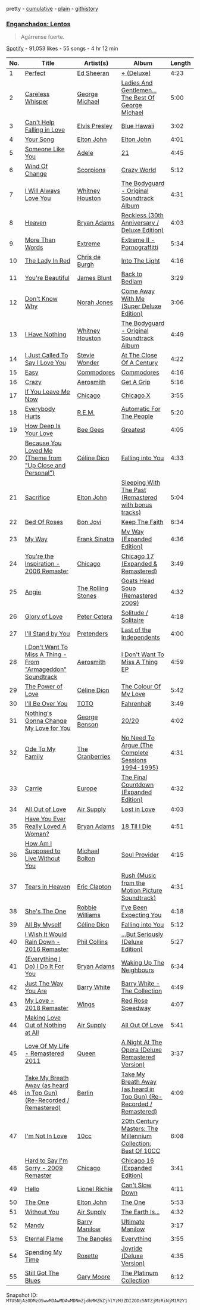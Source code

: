 pretty - [cumulative](/playlists/cumulative/37i9dQZF1DWSsv1Yhw5QfW.md) - [plain](/playlists/plain/37i9dQZF1DWSsv1Yhw5QfW) - [githistory](https://github.githistory.xyz/mackorone/spotify-playlist-archive/blob/main/playlists/plain/37i9dQZF1DWSsv1Yhw5QfW)

### [Enganchados: Lentos](https://open.spotify.com/playlist/37i9dQZF1DWSsv1Yhw5QfW)

> Agárrense fuerte.

[Spotify](https://open.spotify.com/user/spotify) - 91,053 likes - 55 songs - 4 hr 12 min

| No. | Title | Artist(s) | Album | Length |
|---|---|---|---|---|
| 1 | [Perfect](https://open.spotify.com/track/0tgVpDi06FyKpA1z0VMD4v) | [Ed Sheeran](https://open.spotify.com/artist/6eUKZXaKkcviH0Ku9w2n3V) | [÷ \(Deluxe\)](https://open.spotify.com/album/3T4tUhGYeRNVUGevb0wThu) | 4:23 |
| 2 | [Careless Whisper](https://open.spotify.com/track/4jDmJ51x1o9NZB5Nxxc7gY) | [George Michael](https://open.spotify.com/artist/19ra5tSw0tWufvUp8GotLo) | [Ladies And Gentlemen..\. The Best Of George Michael](https://open.spotify.com/album/3coLNlyStg9h7f8CZ103Rl) | 5:00 |
| 3 | [Can't Help Falling in Love](https://open.spotify.com/track/44AyOl4qVkzS48vBsbNXaC) | [Elvis Presley](https://open.spotify.com/artist/43ZHCT0cAZBISjO8DG9PnE) | [Blue Hawaii](https://open.spotify.com/album/7xe8VI48TxUpU1IIo0RfGi) | 3:02 |
| 4 | [Your Song](https://open.spotify.com/track/38zsOOcu31XbbYj9BIPUF1) | [Elton John](https://open.spotify.com/artist/3PhoLpVuITZKcymswpck5b) | [Elton John](https://open.spotify.com/album/69P9Ro0W286yLFgYwrGVN0) | 4:01 |
| 5 | [Someone Like You](https://open.spotify.com/track/1zwMYTA5nlNjZxYrvBB2pV) | [Adele](https://open.spotify.com/artist/4dpARuHxo51G3z768sgnrY) | [21](https://open.spotify.com/album/0Lg1uZvI312TPqxNWShFXL) | 4:45 |
| 6 | [Wind Of Change](https://open.spotify.com/track/3ovjw5HZZv43SxTwApooCM) | [Scorpions](https://open.spotify.com/artist/27T030eWyCQRmDyuvr1kxY) | [Crazy World](https://open.spotify.com/album/3dLKM8bD8R3H3XnSOXGjTF) | 5:12 |
| 7 | [I Will Always Love You](https://open.spotify.com/track/4eHbdreAnSOrDDsFfc4Fpm) | [Whitney Houston](https://open.spotify.com/artist/6XpaIBNiVzIetEPCWDvAFP) | [The Bodyguard \- Original Soundtrack Album](https://open.spotify.com/album/7JVJlkNNobS0GSoy4tCS96) | 4:31 |
| 8 | [Heaven](https://open.spotify.com/track/7Ewz6bJ97vUqk5HdkvguFQ) | [Bryan Adams](https://open.spotify.com/artist/3Z02hBLubJxuFJfhacLSDc) | [Reckless \(30th Anniversary / Deluxe Edition\)](https://open.spotify.com/album/2o2G49EPi4lua5zgxUKhLL) | 4:03 |
| 9 | [More Than Words](https://open.spotify.com/track/1gVgkQFOKa8Wc1HYsJtPdH) | [Extreme](https://open.spotify.com/artist/6w7j5wQ5AI5OQYlcM15s2L) | [Extreme II \- Pornograffitti](https://open.spotify.com/album/7DKHQxJTI32UyCdDdGwvRC) | 5:34 |
| 10 | [The Lady In Red](https://open.spotify.com/track/1GeNWyZtCHbcp3ZWp8GTOO) | [Chris de Burgh](https://open.spotify.com/artist/2RpHsROrX075xfIwHn6B2U) | [Into The Light](https://open.spotify.com/album/5Yi08NDFoVAnvHoXqpp9O5) | 4:16 |
| 11 | [You're Beautiful](https://open.spotify.com/track/0vg4WnUWvze6pBOJDTq99k) | [James Blunt](https://open.spotify.com/artist/7KMqksf0UMdyA0UCf4R3ux) | [Back to Bedlam](https://open.spotify.com/album/1ekaxA9Q5GzUPCepx4wzMF) | 3:29 |
| 12 | [Don't Know Why](https://open.spotify.com/track/1zNXF2svmdlNxfS5XeNUgr) | [Norah Jones](https://open.spotify.com/artist/2Kx7MNY7cI1ENniW7vT30N) | [Come Away With Me \(Super Deluxe Edition\)](https://open.spotify.com/album/3ArSFkv4OQOosOvYTrZNIl) | 3:06 |
| 13 | [I Have Nothing](https://open.spotify.com/track/31er9IGsfFbwqy1pH4aiTP) | [Whitney Houston](https://open.spotify.com/artist/6XpaIBNiVzIetEPCWDvAFP) | [The Bodyguard \- Original Soundtrack Album](https://open.spotify.com/album/7JVJlkNNobS0GSoy4tCS96) | 4:49 |
| 14 | [I Just Called To Say I Love You](https://open.spotify.com/track/6RNDeRnWsRMjPdNVgupZCs) | [Stevie Wonder](https://open.spotify.com/artist/7guDJrEfX3qb6FEbdPA5qi) | [At The Close Of A Century](https://open.spotify.com/album/04giHQ9zptJUHUvtIyxL9Z) | 4:22 |
| 15 | [Easy](https://open.spotify.com/track/1JQ6Xm1JrvHfvAqhl5pwaA) | [Commodores](https://open.spotify.com/artist/6twIAGnYuIT1pncMAsXnEm) | [Commodores](https://open.spotify.com/album/2tzbNCAUTmW4MIM2Ulvrwl) | 4:16 |
| 16 | [Crazy](https://open.spotify.com/track/74irxdVWstNlEQjsvArITq) | [Aerosmith](https://open.spotify.com/artist/7Ey4PD4MYsKc5I2dolUwbH) | [Get A Grip](https://open.spotify.com/album/1tuM8yBePaekEruGsH2J79) | 5:16 |
| 17 | [If You Leave Me Now](https://open.spotify.com/track/0KMGxYKeUzK9wc5DZCt3HT) | [Chicago](https://open.spotify.com/artist/3iDD7bnsjL9J4fO298r0L0) | [Chicago X](https://open.spotify.com/album/4asBn7hzIq2Ka7rDzJN24P) | 3:55 |
| 18 | [Everybody Hurts](https://open.spotify.com/track/6PypGyiu0Y2lCDBN1XZEnP) | [R.E.M.](https://open.spotify.com/artist/4KWTAlx2RvbpseOGMEmROg) | [Automatic For The People](https://open.spotify.com/album/0BiNb8HYR4JvuxUa31Z58Q) | 5:20 |
| 19 | [How Deep Is Your Love](https://open.spotify.com/track/2JoZzpdeP2G6Csfdq5aLXP) | [Bee Gees](https://open.spotify.com/artist/1LZEQNv7sE11VDY3SdxQeN) | [Greatest](https://open.spotify.com/album/5YHZaCxCuuK81h4Fimb9rT) | 4:05 |
| 20 | [Because You Loved Me \(Theme from "Up Close and Personal"\)](https://open.spotify.com/track/28UMiBhn383n9S7GL4tsxD) | [Céline Dion](https://open.spotify.com/artist/4S9EykWXhStSc15wEx8QFK) | [Falling into You](https://open.spotify.com/album/2vk0n8aeQSO74VtQBbNDPR) | 4:33 |
| 21 | [Sacrifice](https://open.spotify.com/track/0e3yhVeNaTfKIWQRw9U9sY) | [Elton John](https://open.spotify.com/artist/3PhoLpVuITZKcymswpck5b) | [Sleeping With The Past \(Remastered with bonus tracks\)](https://open.spotify.com/album/0j12QW17dkUCCI7eOAiT1r) | 5:04 |
| 22 | [Bed Of Roses](https://open.spotify.com/track/1zng9uqqXoPkmU05nsAlsw) | [Bon Jovi](https://open.spotify.com/artist/58lV9VcRSjABbAbfWS6skp) | [Keep The Faith](https://open.spotify.com/album/2FbviTPUjgJJUxsGM1sGDq) | 6:34 |
| 23 | [My Way](https://open.spotify.com/track/3spdoTYpuCpmq19tuD0bOe) | [Frank Sinatra](https://open.spotify.com/artist/1Mxqyy3pSjf8kZZL4QVxS0) | [My Way \(Expanded Edition\)](https://open.spotify.com/album/3IdNQBn7De23AVyv2V67wn) | 4:36 |
| 24 | [You're the Inspiration \- 2006 Remaster](https://open.spotify.com/track/36lkJSDyMEZoWTqtRj8Q8q) | [Chicago](https://open.spotify.com/artist/3iDD7bnsjL9J4fO298r0L0) | [Chicago 17 \(Expanded & Remastered\)](https://open.spotify.com/album/1ICKrl6sDjJD1YdR9VDfPR) | 3:49 |
| 25 | [Angie](https://open.spotify.com/track/1GcVa4jFySlun4jLSuMhiq) | [The Rolling Stones](https://open.spotify.com/artist/22bE4uQ6baNwSHPVcDxLCe) | [Goats Head Soup \(Remastered 2009\)](https://open.spotify.com/album/6iVOz2hudE6dv5Yrcsw2c9) | 4:32 |
| 26 | [Glory of Love](https://open.spotify.com/track/1eyq8cjUQ2daFthW2PC2GM) | [Peter Cetera](https://open.spotify.com/artist/5xWPOujQqd4wXyB08slZ9Z) | [Solitude / Solitaire](https://open.spotify.com/album/1O2sEdKLsSHROEyYgUQmnb) | 4:18 |
| 27 | [I'll Stand by You](https://open.spotify.com/track/3Nf8oGn1okobzjDcFCvT6n) | [Pretenders](https://open.spotify.com/artist/0GByy3DcfbQwDvXGCWmzv9) | [Last of the Independents](https://open.spotify.com/album/6MH35oajuCbpS9YBmwTrPf) | 4:00 |
| 28 | [I Don't Want To Miss A Thing \- From "Armageddon" Soundtrack](https://open.spotify.com/track/5qlJg0Wbj3sslxfwiaRNpq) | [Aerosmith](https://open.spotify.com/artist/7Ey4PD4MYsKc5I2dolUwbH) | [I Don't Want To Miss A Thing EP](https://open.spotify.com/album/3fk5Yk62Lekng4NQ89980F) | 4:59 |
| 29 | [The Power of Love](https://open.spotify.com/track/5kK1Iru9ogP3Iy1zsANU1n) | [Céline Dion](https://open.spotify.com/artist/4S9EykWXhStSc15wEx8QFK) | [The Colour Of My Love](https://open.spotify.com/album/6Po5zdKMIH5Xk99vjXyQpC) | 5:42 |
| 30 | [I'll Be Over You](https://open.spotify.com/track/1WeoeHh0TSzsApyJ6Q8OOK) | [TOTO](https://open.spotify.com/artist/0PFtn5NtBbbUNbU9EAmIWF) | [Fahrenheit](https://open.spotify.com/album/2FsaIC8jrXvWGIfokVZ4Jg) | 3:49 |
| 31 | [Nothing's Gonna Change My Love for You](https://open.spotify.com/track/0vB4Vd6PtkJSEnWsmqATnZ) | [George Benson](https://open.spotify.com/artist/4N8BwYTEC6XqykGvXXlmfv) | [20/20](https://open.spotify.com/album/23HV3deh17hOFNg3OKmGnW) | 4:02 |
| 32 | [Ode To My Family](https://open.spotify.com/track/5kcsc92tGAjS0uvhDY3Mok) | [The Cranberries](https://open.spotify.com/artist/7t0rwkOPGlDPEhaOcVtOt9) | [No Need To Argue \(The Complete Sessions 1994\-1995\)](https://open.spotify.com/album/1Bwo9JkbVwxGyvtQNMRK21) | 4:31 |
| 33 | [Carrie](https://open.spotify.com/track/29wJiSQcze8HEmxkUQykyp) | [Europe](https://open.spotify.com/artist/7Js6Lde8thlIHXggv2SCBz) | [The Final Countdown \(Expanded Edition\)](https://open.spotify.com/album/5Jkd47JEaCU1g4DcGBnHm3) | 4:32 |
| 34 | [All Out of Love](https://open.spotify.com/track/7dQC53NiYOY9gKg3Qsu2Bs) | [Air Supply](https://open.spotify.com/artist/4xXCRXOfQKQ2gjWxNhNzYW) | [Lost in Love](https://open.spotify.com/album/3fB2z5YtmKvSCu77Z3nTnW) | 4:03 |
| 35 | [Have You Ever Really Loved A Woman?](https://open.spotify.com/track/32Gf5A7Hr8RdgggXG0Fdks) | [Bryan Adams](https://open.spotify.com/artist/3Z02hBLubJxuFJfhacLSDc) | [18 Til I Die](https://open.spotify.com/album/29t8lxRlQIyG4K5Xaydt46) | 4:51 |
| 36 | [How Am I Supposed to Live Without You](https://open.spotify.com/track/3RMeOetCdXttthQK0clPuz) | [Michael Bolton](https://open.spotify.com/artist/6YHEMoNPbcheiWS2haGzkn) | [Soul Provider](https://open.spotify.com/album/5g9LXOhTPW9Iow6GZPRg2D) | 4:15 |
| 37 | [Tears in Heaven](https://open.spotify.com/track/1kgdslQYmeTR4thk9whoRw) | [Eric Clapton](https://open.spotify.com/artist/6PAt558ZEZl0DmdXlnjMgD) | [Rush \(Music from the Motion Picture Soundtrack\)](https://open.spotify.com/album/5uKWy85xmgOuRrWuXr98b2) | 4:31 |
| 38 | [She's The One](https://open.spotify.com/track/4lO57zZGFcj7vSY4QhfVDq) | [Robbie Williams](https://open.spotify.com/artist/2HcwFjNelS49kFbfvMxQYw) | [I've Been Expecting You](https://open.spotify.com/album/4sgNyq4LbcoRnNhte25GPs) | 4:18 |
| 39 | [All By Myself](https://open.spotify.com/track/0gsl92EMIScPGV1AU35nuD) | [Céline Dion](https://open.spotify.com/artist/4S9EykWXhStSc15wEx8QFK) | [Falling into You](https://open.spotify.com/album/2vk0n8aeQSO74VtQBbNDPR) | 5:12 |
| 40 | [I Wish It Would Rain Down \- 2016 Remaster](https://open.spotify.com/track/4F2t297QK40XFcIHqkmLHs) | [Phil Collins](https://open.spotify.com/artist/4lxfqrEsLX6N1N4OCSkILp) | [...But Seriously \(Deluxe Edition\)](https://open.spotify.com/album/2sS9l8uc3d3UsK9unJyrD8) | 5:27 |
| 41 | [\(Everything I Do\) I Do It For You](https://open.spotify.com/track/6eBK3edMW7bEzecF1eCezc) | [Bryan Adams](https://open.spotify.com/artist/3Z02hBLubJxuFJfhacLSDc) | [Waking Up The Neighbours](https://open.spotify.com/album/061uAXmheZOILmf2rr3tTn) | 6:34 |
| 42 | [Just The Way You Are](https://open.spotify.com/track/1Xf1lWBSml62NG1du3Ro14) | [Barry White](https://open.spotify.com/artist/3rfgbfpPSfXY40lzRK7Syt) | [Barry White \- The Collection](https://open.spotify.com/album/6l1USwfJOcRGgJ8LpiRr8m) | 4:49 |
| 43 | [My Love \- 2018 Remaster](https://open.spotify.com/track/0Oj0TT23GBH2XuHAaSsloH) | [Wings](https://open.spotify.com/artist/3sFhA6G1N0gG1pszb6kk1m) | [Red Rose Speedway](https://open.spotify.com/album/0ht0PyiPPsG3mYqvFhTfgD) | 4:07 |
| 44 | [Making Love Out of Nothing at All](https://open.spotify.com/track/01MXkFA8sL7at6txavDErt) | [Air Supply](https://open.spotify.com/artist/4xXCRXOfQKQ2gjWxNhNzYW) | [All Out Of Love](https://open.spotify.com/album/1Z0JbC9RPMJNxE82vTQcIX) | 5:41 |
| 45 | [Love Of My Life \- Remastered 2011](https://open.spotify.com/track/790YJcgHlN3SaosQCHlWzn) | [Queen](https://open.spotify.com/artist/1dfeR4HaWDbWqFHLkxsg1d) | [A Night At The Opera \(Deluxe Remastered Version\)](https://open.spotify.com/album/6X9k3hSsvQck2OfKYdBbXr) | 3:37 |
| 46 | [Take My Breath Away \(as heard in Top Gun\) \(Re\-Recorded / Remastered\)](https://open.spotify.com/track/28ZCSdsVrt0BCaBhRI0HXq) | [Berlin](https://open.spotify.com/artist/2aS6jYh7ysTL1ZUsHneNgM) | [Take My Breath Away \(as heard in Top Gun\) \(Re\-Recorded / Remastered\)](https://open.spotify.com/album/565HTqHjIx6LIELWCWjt8F) | 4:09 |
| 47 | [I'm Not In Love](https://open.spotify.com/track/1A6Kwtsg3JWKU2KWM2udpM) | [10cc](https://open.spotify.com/artist/6i6WlGzQtXtz7GcC5H5st5) | [20th Century Masters: The Millennium Collection: Best Of 10CC](https://open.spotify.com/album/0NdAeRKEfxR075pjL5Ecjl) | 6:08 |
| 48 | [Hard to Say I'm Sorry \- 2009 Remaster](https://open.spotify.com/track/5nDSJO4909uNzMcZH3CggS) | [Chicago](https://open.spotify.com/artist/3iDD7bnsjL9J4fO298r0L0) | [Chicago 16 \(Expanded Edition\)](https://open.spotify.com/album/1I5t0om003Ikyhs8Ks3t8C) | 3:41 |
| 49 | [Hello](https://open.spotify.com/track/0mHyWYXmmCB9iQyK18m3FQ) | [Lionel Richie](https://open.spotify.com/artist/3gMaNLQm7D9MornNILzdSl) | [Can't Slow Down](https://open.spotify.com/album/3alZBOvPaK3hgMEEymw4Yr) | 4:11 |
| 50 | [The One](https://open.spotify.com/track/2stzPKoUdtHcA4LlEu2ayw) | [Elton John](https://open.spotify.com/artist/3PhoLpVuITZKcymswpck5b) | [The One](https://open.spotify.com/album/5WbC2jwkdiRD3lcgC2SAHa) | 5:53 |
| 51 | [Without You](https://open.spotify.com/track/0aW5JH6RnfTv5cGvPS3cca) | [Air Supply](https://open.spotify.com/artist/4xXCRXOfQKQ2gjWxNhNzYW) | [The Earth Is...](https://open.spotify.com/album/3tbuKVVtZTGT7iwZo60sN3) | 4:32 |
| 52 | [Mandy](https://open.spotify.com/track/4oV4dVj0evVFhjPLvUz8w8) | [Barry Manilow](https://open.spotify.com/artist/3alW3LYQS8K29z8C8NSLIX) | [Ultimate Manilow](https://open.spotify.com/album/2GAmoT3vdSG2OKA1pwFjwG) | 3:17 |
| 53 | [Eternal Flame](https://open.spotify.com/track/4xiaE15ARCs5CVPA6J8gmC) | [The Bangles](https://open.spotify.com/artist/51l0uqRxGaczYr4271pVIC) | [Everything](https://open.spotify.com/album/6Zryl3gseZcPOYq3KnPXf9) | 3:55 |
| 54 | [Spending My Time](https://open.spotify.com/track/47PQWnMc01EmIH0PD2UuGb) | [Roxette](https://open.spotify.com/artist/2SHhfs4BiDxGQ3oxqf0UHY) | [Joyride \(Deluxe Version\)](https://open.spotify.com/album/5SwZnq5e3u7DkkNnSNHp5R) | 4:35 |
| 55 | [Still Got The Blues](https://open.spotify.com/track/5rpo9tGeFdtPSQtE5bbPDL) | [Gary Moore](https://open.spotify.com/artist/23wr9RJZg0PmYvVFyNkQ4j) | [The Platinum Collection](https://open.spotify.com/album/7Kr5H7qAtXjsMxAeNvugTl) | 6:12 |

Snapshot ID: `MTU5NjAzODMzOSwwMDAwMDAwMDNmZjdhMWZhZjhlYzM3ZDI2ODc5NTZjMzRiNjM1M2Y1`
